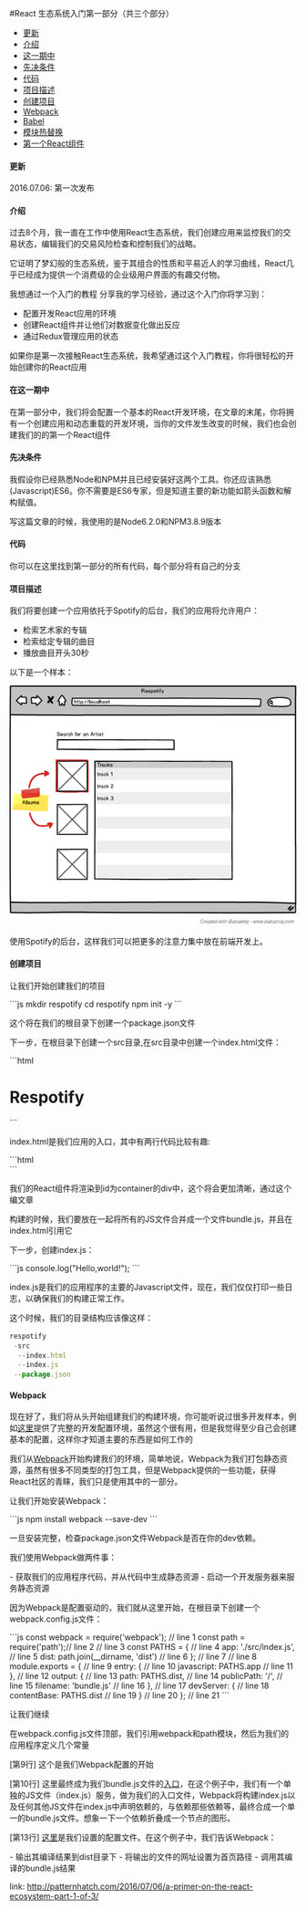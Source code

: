 #React 生态系统入门第一部分（共三个部分）

- <a href="#user-content-update">更新</a>
- <a href="#user-content-introduction">介绍</a>
- <a href="#user-content-installment">这一期中</a>
- <a href="#user-content-prerequisite">先决条件</a>
- <a href="#user-content-code">代码</a>
- <a href="#user-content-description">项目描述</a>
- <a href="#user-content-creation">创建项目</a>
- <a href="#user-content-webpack">Webpack</a>
- <a href="#user-content-babel">Babel</a>
- <a href="#user-content-hot">模块热替换</a>
- <a href="#user-content-component">第一个React组件</a>

<h4 id="update">更新</h4>
<p>2016.07.06: 第一次发布</p>
<h4 id="introduction">介绍</h4>
<p>过去8个月，我一直在工作中使用React生态系统，我们创建应用来监控我们的交易状态，编辑我们的交易风险检查和控制我们的战略。</p>
<p>它证明了梦幻般的生态系统，鉴于其组合的性质和平易近人的学习曲线，React几乎已经成为提供一个消费级的企业级用户界面的有趣交付物。</p>
<p>我想通过一个入门的教程 分享我的学习经验，通过这个入门你将学习到：</p>

- 配置开发React应用的环境 
- 创建React组件并让他们对数据变化做出反应
- 通过Redux管理应用的状态

<p>如果你是第一次接触React生态系统，我希望通过这个入门教程，你将很轻松的开始创建你的React应用</p>
<h4 id="installment">在这一期中</h4>
<p>在第一部分中，我们将会配置一个基本的React开发环境，在文章的末尾，你将拥有一个创建应用和动态重载的开发环境，当你的文件发生改变的时候，我们也会创建我们的的第一个React组件
</p>
<h4 id="prerequisite">先决条件</h4>
<p>我假设你已经熟悉Node和NPM并且已经安装好这两个工具。你还应该熟悉(Javascript)ES6。你不需要是ES6专家，但是知道主要的新功能如箭头函数和解构赋值。</p>
<p>写这篇文章的时候，我使用的是Node6.2.0和NPM3.8.9版本</p>
<h4 id="code">代码</h4>
<p>你可以在这里找到第一部分的所有代码，每个部分将有自己的分支</p>
<h4 id="description">项目描述</h4>
<p>我们将要创建一个应用依托于Spotify的后台，我们的应用将允许用户：</p>

- 检索艺术家的专辑
- 检索给定专辑的曲目
- 播放曲目开头30秒

<p>以下是一个样本：</p>
<img src="mockup.png" />
<p>使用Spotify的后台，这样我们可以把更多的注意力集中放在前端开发上。</p>

<h4 id="creation">创建项目</h4>
<p>让我们开始创建我们的项目</p>
```js
mkdir respotify
cd respotify
npm init -y
```
<p>这个将在我们的根目录下创建一个package.json文件</p>
<p>下一步，在根目录下创建一个src目录,在src目录中创建一个index.html文件：</p>
```html
<!DOCTYPE html>
<html>
  <head>
    <title>Respotify</title>
  </head>
  <body>
    <h1>Respotify</h1>
    <div id="container"></div>
    <script src="/bundle.js"></script>
  </body>
</html>
```
<p>index.html是我们应用的入口，其中有两行代码比较有趣:</p>
```html
 <div id="container"></div>
  <script src="/bundle.js"></script>
```
<p>我们的React组件将渲染到id为container的div中，这个将会更加清晰，通过这个编文章</p>
<p>构建的时候，我们要放在一起将所有的JS文件合并成一个文件bundle.js，并且在index.html引用它</p>
<p>下一步，创建index.js：</p>
```js
console.log("Hello,world!");
```
<p>index.js是我们的应用程序的主要的Javascript文件，现在，我们仅仅打印一些日志，以确保我们的构建正常工作。</p>

这个时候，我们的目录结构应该像这样：
```js
respotify
 -src
  --index.html
  --index.js
 --package.json
```

<h4 id="webpack">Webpack</h4>
<p>现在好了，我们将从头开始组建我们的构建环境，你可能听说过很多开发样本，例如<a href="https://github.com/kriasoft/react-starter-kit">这里</a>提供了完整的开发配置环境，虽然这个很有用，但是我觉得至少自己会创建基本的配置，这样你才知道主要的东西是如何工作的</p>
<p>我们从<a href="https://webpack.github.io/">Webpack</a>开始构建我们的环境，简单地说，Webpack为我们打包静态资源，虽然有很多不同类型的打包工具，但是Webpack提供的一些功能，获得React社区的青睐，我们只是使用其中的一部分。</p>
<p>让我们开始安装Webpack：</p>
```js
npm install webpack --save-dev
```
<p>一旦安装完整，检查package.json文件Webpack是否在你的dev依赖。</p>
<p>我们使用Webpack做两件事：</p>
- 获取我们的应用程序代码，并从代码中生成静态资源
- 启动一个开发服务器来服务静态资源

<p>因为Webpack是配置驱动的，我们就从这里开始，在根目录下创建一个webpack.config.js文件：</p>
```js
const webpack = require('webpack'); // line 1
const path = require('path');// line 2
 // line 3
const PATHS = { // line 4
  app: './src/index.js', // line 5
  dist: path.join(__dirname, 'dist') // line 6
}; // line 7
 // line 8
module.exports = { // line 9
  entry: { // line 10
    javascript: PATHS.app // line 11
  }, // line 12
  output: { // line 13
    path: PATHS.dist, // line 14
    publicPath: '/', // line 15
    filename: 'bundle.js' // line 16
  }, // line 17
  devServer: { // line 18
    contentBase: PATHS.dist // line 19
  } // line 20
}; // line 21
```
<p>让我们继续</p>
<p>在webpack.config.js文件顶部，我们引用webpack和path模块，然后为我们的应用程序定义几个常量</p>
<p>[第9行] 这个是我们Webpack配置的开始</p>
<p>[第10行] 这里最终成为我们bundle.js文件的<a href="https://webpack.github.io/docs/configuration.html#entry">入口</a>，在这个例子中，我们有一个单独的JS文件（index.js）服务，做为我们的入口文件，Webpack将构建index.js以及任何其他JS文件在index.js中声明依赖的，与依赖那些依赖等，最终合成一个单一的bundle.js文件。想象一下一个依赖折叠成一个节点的图形。</p>
<p>[第13行] <a href="https://webpack.github.io/docs/configuration.html#output">这里</a>是我们设置的配置文件。在这个例子中，我们告诉Webpack：</p>
- 输出其编译结果到dist目录下
- 将输出的文件的网址设置为首页路径
- 调用其编译的bundle.js结果


link: http://patternhatch.com/2016/07/06/a-primer-on-the-react-ecosystem-part-1-of-3/

